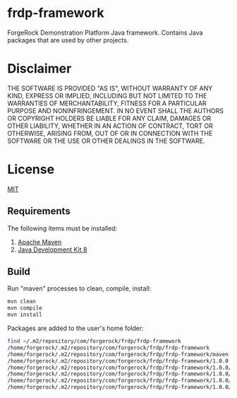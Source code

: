 # frdp-framework

ForgeRock Demonstration Platform Java framework.  Contains Java packages that are used by other projects.

# Disclaimer

THE SOFTWARE IS PROVIDED "AS IS", WITHOUT WARRANTY OF ANY KIND, EXPRESS OR IMPLIED, INCLUDING BUT NOT LIMITED TO THE WARRANTIES OF MERCHANTABILITY, FITNESS FOR A PARTICULAR PURPOSE AND NONINFRINGEMENT. IN NO EVENT SHALL THE AUTHORS OR COPYRIGHT HOLDERS BE LIABLE FOR ANY CLAIM, DAMAGES OR OTHER LIABILITY, WHETHER IN AN ACTION OF CONTRACT, TORT OR OTHERWISE, ARISING FROM, OUT OF OR IN CONNECTION WITH THE SOFTWARE OR THE USE OR OTHER DEALINGS IN THE SOFTWARE.

# License

[MIT](/LICENSE)

## Requirements

The following items must be installed:

1. [Apache Maven](https://maven.apache.org/)
1. [Java Development Kit 8](https://openjdk.java.net/)

## Build

Run "maven" processes to clean, compile, install:

```bash
mvn clean
mvn compile
mvn install
```

Packages are added to the user's home folder:

```bash
find ~/.m2/repository/com/forgerock/frdp/frdp-framework
/home/forgerock/.m2/repository/com/forgerock/frdp/frdp-framework
/home/forgerock/.m2/repository/com/forgerock/frdp/frdp-framework/maven-metadata-local.xml
/home/forgerock/.m2/repository/com/forgerock/frdp/frdp-framework/1.0.0
/home/forgerock/.m2/repository/com/forgerock/frdp/frdp-framework/1.0.0/frdp-framework-1.0.0.pom
/home/forgerock/.m2/repository/com/forgerock/frdp/frdp-framework/1.0.0/_remote.repositories
/home/forgerock/.m2/repository/com/forgerock/frdp/frdp-framework/1.0.0/maven-metadata-local.xml
/home/forgerock/.m2/repository/com/forgerock/frdp/frdp-framework/1.0.0/frdp-framework-1.0.0.jar
```
